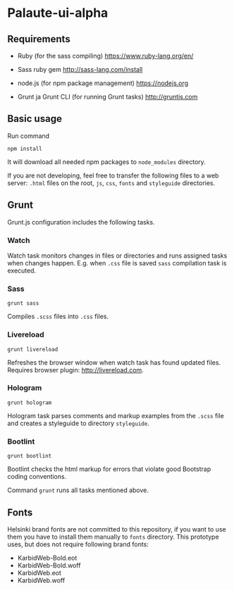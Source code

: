 
# Palaute-ui-alpha

## Requirements

* Ruby (for the sass compiling) https://www.ruby-lang.org/en/

* Sass ruby gem http://sass-lang.com/install

* node.js (for npm package management) https://nodejs.org

* Grunt ja Grunt CLI (for running Grunt tasks) http://gruntjs.com

## Basic usage

Run command

```
npm install
```

It will download all needed npm packages to `node_modules` directory.

If you are not developing, feel free to transfer the following files to a web server: `.html` files on the root, `js`, `css`, `fonts` and `styleguide` directories.

## Grunt

Grunt.js configuration includes the following tasks.

### Watch

Watch task monitors changes in files or directories and runs assigned tasks when changes happen. E.g. when `.css` file is saved `sass` compilation task is executed.

### Sass

```
grunt sass
```

Compiles `.scss` files into `.css` files.

### Livereload

```
grunt livereload
```

Refreshes the browser window when watch task has found updated files. Requires browser plugin: http://livereload.com.   

### Hologram

```
grunt hologram
```

Hologram task parses comments and markup examples from the `.scss` file and creates a styleguide to directory `styleguide`.

### Bootlint

```
grunt bootlint
```

Bootlint checks the html markup for errors that violate good Bootstrap coding conventions.

Command `grunt` runs all tasks mentioned above.

## Fonts

Helsinki brand fonts are not committed to this repository, if you want to use them you have to install them manually to `fonts` directory.
This prototype uses, but does not require following brand fonts:

* KarbidWeb-Bold.eot
* KarbidWeb-Bold.woff
* KarbidWeb.eot
* KarbidWeb.woff
